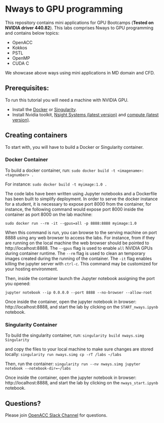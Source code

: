 # Nways to GPU programming
This repository contains mini applications for GPU Bootcamps (**Tested on NVIDIA driver 440.82**). This labs comprises Nways to GPU programming and contains below topics:
  - OpenACC
  - Kokkos
  - PSTL
  - OpenMP
  - CUDA C

We showcase above ways using mini applications in MD domain and CFD.

## Prerequisites:
To run this tutorial you will need a machine with NVIDIA GPU.

- Install the [Docker](https://docs.docker.com/get-docker/) or [Singularity](https://sylabs.io/docs/]).
- Install Nvidia toolkit, [Nsight Systems (latest version)](https://developer.nvidia.com/nsight-systems) and [compute (latest version)](https://developer.nvidia.com/nsight-compute).

## Creating containers
To start with, you will have to build a Docker or Singularity container.

### Docker Container
To build a docker container, run: 
`sudo docker build -t <imagename>:<tagnumber> .`

For instance:
`sudo docker build -t myimage:1.0 .`

The code labs have been written using Jupyter notebooks and a Dockerfile has been built to simplify deployment. In order to serve the docker instance for a student, it is necessary to expose port 8000 from the container, for instance, the following command would expose port 8000 inside the container as port 8000 on the lab machine:

`sudo docker run --rm -it --gpus=all -p 8888:8888 myimage:1.0`

When this command is run, you can browse to the serving machine on port 8888 using any web browser to access the labs. For instance, from if they are running on the local machine the web browser should be pointed to http://localhost:8888. The `--gpus` flag is used to enable `all` NVIDIA GPUs during container runtime. The `--rm` flag is used to clean an temporary images created during the running of the container. The `-it` flag enables killing the jupyter server with `ctrl-c`. This command may be customized for your hosting environment.


Then, inside the container launch the Jupyter notebook assigning the port you opened:

`jupyter notebook --ip 0.0.0.0 --port 8888 --no-browser --allow-root`


Once inside the container, open the jupyter notebook in browser: http://localhost:8888, and start the lab by clicking on the `START_nways.ipynb` notebook.

### Singularity Container

To build the singularity container, run: 
`singularity build nways.simg Singularity`

and copy the files to your local machine to make sure changes are stored locally:
`singularity run nways.simg cp -rT /labs ~/labs`

Then, run the container:
`singularity run --nv nways.simg jupyter notebook --notebook-dir=~/labs`

Once inside the container, open the jupyter notebook in browser: http://localhost:8888, and start the lab by clicking on the `nways_start.ipynb` notebook.


## Questions?
Please join [OpenACC Slack Channel](https://openacclang.slack.com/messages/openaccusergroup) for questions.
